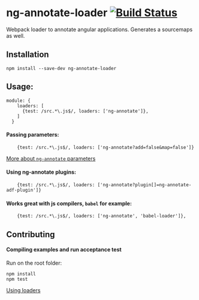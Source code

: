 # ng-annotate-loader [![Build Status](https://img.shields.io/travis/huston007/ng-annotate-loader.svg?style=flat-square)](https://travis-ci.org/huston007/ng-annotate-loader)
Webpack loader to annotate angular applications. Generates a sourcemaps as well.

## Installation

```
npm install --save-dev ng-annotate-loader 
```

## Usage:

```
module: {
    loaders: [
      {test: /src.*\.js$/, loaders: ['ng-annotate']},
    ]
  }
```

#### Passing parameters: 

```
	{test: /src.*\.js$/, loaders: ['ng-annotate?add=false&map=false']}
```

[More about `ng-annotate` parameters](https://github.com/olov/ng-annotate/blob/master/OPTIONS.md)

#### Using ng-annotate plugins: 

```
	{test: /src.*\.js$/, loaders: ['ng-annotate?plugin[]=ng-annotate-adf-plugin']}
```

#### Works great with js compilers, `babel` for example:

```
    {test: /src.*\.js$/, loaders: ['ng-annotate', 'babel-loader']},
```

## Contributing
#### Compiling examples and run acceptance test
Run on the root folder:
```
npm install
npm test
```

[Using loaders](http://webpack.github.io/docs/using-loaders.html)
